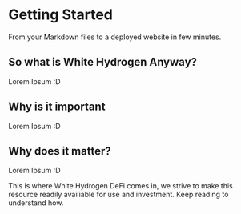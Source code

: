 # Getting Started

From your Markdown files to a deployed website in few minutes.

## So what is White Hydrogen Anyway?
Lorem Ipsum :D

## Why is it important
Lorem Ipsum :D

## Why does it matter?
Lorem Ipsum :D

This is where White Hydrogen DeFi comes in, we strive to make this resource readily availiable for use and investment. Keep reading to understand how.